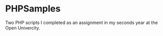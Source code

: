 # PHPSamples

Two PHP scripts I completed as an assignment in my seconds year at the Open Univercity.

